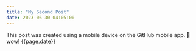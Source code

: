 ```yaml
---
title: "My Second Post"
date: 2023-06-30 04:05:00
---
```


This post was created using a mobile device on the GitHub mobile app. 🫨 wow!
{{page.date}}